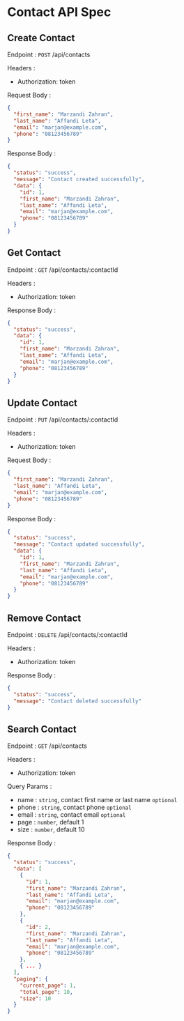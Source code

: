 # Contact API Spec

## Create Contact

Endpoint : `POST` /api/contacts

Headers :

- Authorization: token

Request Body :

```json
{
  "first_name": "Marzandi Zahran",
  "last_name": "Affandi Leta",
  "email": "marjan@example.com",
  "phone": "08123456789"
}
```

Response Body :

```json
{
  "status": "success",
  "message": "Contact created successfully",
  "data": {
    "id": 1,
    "first_name": "Marzandi Zahran",
    "last_name": "Affandi Leta",
    "email": "marjan@example.com",
    "phone": "08123456789"
  }
}
```

## Get Contact

Endpoint : `GET` /api/contacts/:contactId

Headers :

- Authorization: token

Response Body :

```json
{
  "status": "success",
  "data": {
    "id": 1,
    "first_name": "Marzandi Zahran",
    "last_name": "Affandi Leta",
    "email": "marjan@example.com",
    "phone": "08123456789"
  }
}
```

## Update Contact

Endpoint : `PUT` /api/contacts/:contactId

Headers :

- Authorization: token

Request Body :

```json
{
  "first_name": "Marzandi Zahran",
  "last_name": "Affandi Leta",
  "email": "marjan@example.com",
  "phone": "08123456789"
}
```

Response Body :

```json
{
  "status": "success",
  "message": "Contact updated successfully",
  "data": {
    "id": 1,
    "first_name": "Marzandi Zahran",
    "last_name": "Affandi Leta",
    "email": "marjan@example.com",
    "phone": "08123456789"
  }
}
```

## Remove Contact

Endpoint : `DELETE` /api/contacts/:contactId

Headers :

- Authorization: token

Response Body :

```json
{
  "status": "success",
  "message": "Contact deleted successfully"
}
```

## Search Contact

Endpoint : `GET` /api/contacts

Headers :

- Authorization: token

Query Params :

- name : `string`, contact first name or last name `optional`
- phone : `string`, contact phone `optional`
- email : `string`, contact email `optional`
- page : `number`, default 1
- size : `number`, default 10

Response Body :

```json
{
  "status": "success",
  "data": [
    {
      "id": 1,
      "first_name": "Marzandi Zahran",
      "last_name": "Affandi Leta",
      "email": "marjan@example.com",
      "phone": "08123456789"
    },
    {
      "id": 2,
      "first_name": "Marzandi Zahran",
      "last_name": "Affandi Leta",
      "email": "marjan@example.com",
      "phone": "08123456789"
    },
    { ... }
  ],
  "paging": {
    "current_page": 1,
    "total_page": 10,
    "size": 10
  }
}
```
